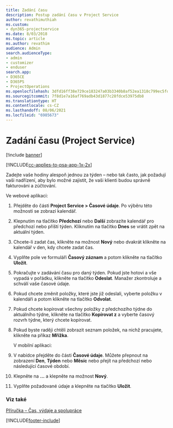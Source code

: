 ```yaml
---
title: Zadání času
description: Postup zadání času v Project Service
author: revathimuthiah
ms.custom:
- dyn365-projectservice
ms.date: 8/03/2018
ms.topic: article
ms.author: revathim
audience: Admin
search.audienceType:
- admin
- customizer
- enduser
search.app:
- D365CE
- D365PS
- ProjectOperations
ms.openlocfilehash: 3dfd16ff38e729ce183247a03b3340b8af52ea1318c799ec5fd544d7b94086be
ms.sourcegitcommit: 7f8d1e7a16af769adb43d1877c28fdce53975db8
ms.translationtype: HT
ms.contentlocale: cs-CZ
ms.lasthandoff: 08/06/2021
ms.locfileid: "6985673"
---
```

# <a name="enter-time-project-service"></a>Zadání času (Project Service)

[!include [banner](../includes/psa-now-project-operations.md)]

[!INCLUDE[cc-applies-to-psa-app-1x-2x](../includes/cc-applies-to-psa-app-1x-2x.md)]

Zadejte vaše hodiny alespoň jednou za týden – nebo tak často, jak požadují vaši nadřízení, aby bylo možné zajistit, že vaši klienti budou správně fakturováni a zúčtování.  
  
 Ve webové aplikaci:  
  
1. Přejděte do části **Project Service > Časové údaje**. Po výběru této možnosti se zobrazí kalendář.  
  
2. Klepnutím na tlačítko **Předchozí** nebo **Další** zobrazíte kalendář pro předchozí nebo příští týden. Kliknutím na tlačítko **Dnes** se vrátit zpět na aktuální týden.  
  
3. Chcete-li zadat čas, klikněte na možnost **Nový** nebo dvakrát klikněte na kalendář v den, kdy chcete zadat čas.  
  
4. Vyplňte pole ve formuláři **Časový záznam** a potom klikněte na tlačítko **Uložit**.  
  
5. Pokračujte v zadávání času pro daný týden. Pokud jste hotovi a vše vypadá v pořádku, klikněte na tlačítko **Odeslat**. Manažer zkontroluje a schválí vaše časové údaje.  
  
6. Pokud chcete změnit položky, které jste již odeslali, vyberte položku v kalendáři a potom klikněte na tlačítko **Odvolat**.  
  
7. Pokud chcete kopírovat všechny položky z předchozího týdne do aktuálního týdne, klikněte na tlačítko **Kopírovat z** a vyberte časový rozvrh týdne, který chcete kopírovat.  
  
8. Pokud byste raději chtěli zobrazit seznam položek, na nichž pracujete, klikněte na příkaz **Mřížka**.  
  
   V mobilní aplikaci:  
  
9. V nabídce přejděte do části **Časové údaje**.     Můžete přepnout na zobrazení **Den**, **Týden** nebo **Měsíc** nebo přejít na předchozí nebo následující časové období.  
  
10. Klepněte na **…** a klepněte na možnost **Nový**.  
  
11. Vyplňte požadované údaje a klepněte na tlačítko **Uložit**.  
  
### <a name="see-also"></a>Viz také  
 [Příručka – Čas, výdaje a spolupráce](../psa/time-expense-collaboration-guide.md)


[!INCLUDE[footer-include](../includes/footer-banner.md)]